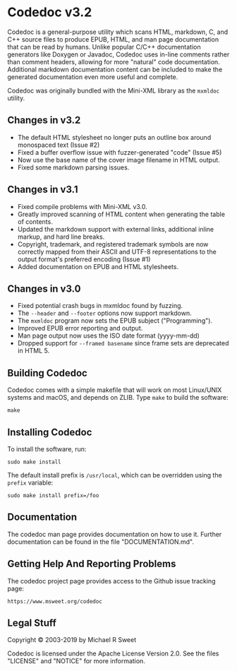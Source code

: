 Codedoc v3.2
============

Codedoc is a general-purpose utility which scans HTML, markdown, C, and C++
source files to produce EPUB, HTML, and man page documentation that can be read
by humans.  Unlike popular C/C++ documentation generators like Doxygen or
Javadoc, Codedoc uses in-line comments rather than comment headers, allowing for
more "natural" code documentation.  Additional markdown documentation content
can be included to make the generated documentation even more useful and
complete.

Codedoc was originally bundled with the Mini-XML library as the `mxmldoc`
utility.


Changes in v3.2
---------------

- The default HTML stylesheet no longer puts an outline box around monospaced
  text (Issue #2)
- Fixed a buffer overflow issue with fuzzer-generated "code" (Issue #5)
- Now use the base name of the cover image filename in HTML output.
- Fixed some markdown parsing issues.


Changes in v3.1
---------------

- Fixed compile problems with Mini-XML v3.0.
- Greatly improved scanning of HTML content when generating the table of
  contents.
- Updated the markdown support with external links, additional inline markup,
  and hard line breaks.
- Copyright, trademark, and registered trademark symbols are now correctly
  mapped from their ASCII and UTF-8 representations to the output format's
  preferred encoding (Issue #1)
- Added documentation on EPUB and HTML stylesheets.


Changes in v3.0
---------------

- Fixed potential crash bugs in mxmldoc found by fuzzing.
- The `--header` and `--footer` options now support markdown.
- The `mxmldoc` program now sets the EPUB subject ("Programming").
- Improved EPUB error reporting and output.
- Man page output now uses the ISO date format (yyyy-mm-dd)
- Dropped support for `--framed basename` since frame sets are deprecated in
  HTML 5.


Building Codedoc
----------------

Codedoc comes with a simple makefile that will work on most Linux/UNIX systems
and macOS, and depends on ZLIB.  Type `make` to build the software:

    make


Installing Codedoc
------------------

To install the software, run:

    sudo make install

The default install prefix is `/usr/local`, which can be overridden using the
`prefix` variable:

    sudo make install prefix=/foo


Documentation
-------------

The codedoc man page provides documentation on how to use it.  Further
documentation can be found in the file "DOCUMENTATION.md".


Getting Help And Reporting Problems
-----------------------------------

The codedoc project page provides access to the Github issue tracking page:

    https://www.msweet.org/codedoc


Legal Stuff
-----------

Copyright © 2003-2019 by Michael R Sweet

Codedoc is licensed under the Apache License Version 2.0.  See the files
"LICENSE" and "NOTICE" for more information.
